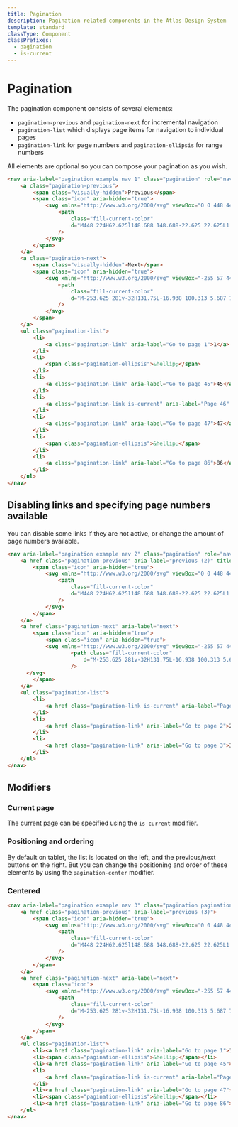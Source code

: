 ```yaml
---
title: Pagination
description: Pagination related components in the Atlas Design System
template: standard
classType: Component
classPrefixes:
  - pagination
  - is-current
---
```


# Pagination

The pagination component consists of several elements:

- `pagination-previous` and `pagination-next` for incremental navigation
- `pagination-list` which displays page items for navigation to individual pages
- `pagination-link` for page numbers and `pagination-ellipsis` for range numbers

All elements are optional so you can compose your pagination as you wish.

```html
<nav aria-label="pagination example nav 1" class="pagination" role="navigation">
	<a class="pagination-previous">
		<span class="visually-hidden">Previous</span>
		<span class="icon" aria-hidden="true">
			<svg xmlns="http://www.w3.org/2000/svg" viewBox="0 0 448 448">
				<path
					class="fill-current-color"
					d="M448 224H62.625l148.688 148.688-22.625 22.625L1.375 208 188.688 20.688l22.625 22.625L62.625 192H448v32z"
				/>
			</svg>
		</span>
	</a>
	<a class="pagination-next">
		<span class="visually-hidden">Next</span>
		<span class="icon" aria-hidden="true">
			<svg xmlns="http://www.w3.org/2000/svg" viewBox="-255 57 448 448">
				<path
					class="fill-current-color"
					d="M-253.625 281v-32H131.75L-16.938 100.313 5.687 77.688 193 265 5.687 452.313l-22.625-22.625L131.75 281h-385.375z"
				/>
			</svg>
		</span>
	</a>
	<ul class="pagination-list">
		<li>
			<a class="pagination-link" aria-label="Go to page 1">1</a>
		</li>
		<li>
			<span class="pagination-ellipsis">&hellip;</span>
		</li>
		<li>
			<a class="pagination-link" aria-label="Go to page 45">45</a>
		</li>
		<li>
			<a class="pagination-link is-current" aria-label="Page 46" aria-current="page">46</a>
		</li>
		<li>
			<a class="pagination-link" aria-label="Go to page 47">47</a>
		</li>
		<li>
			<span class="pagination-ellipsis">&hellip;</span>
		</li>
		<li>
			<a class="pagination-link" aria-label="Go to page 86">86</a>
		</li>
	</ul>
</nav>
```

## Disabling links and specifying page numbers available

You can disable some links if they are not active, or change the amount of page numbers available.

```html
<nav aria-label="pagination example nav 2" class="pagination" role="navigation" >
	<a href class="pagination-previous" aria-label="previous (2)" title="This is the first page" disabled>
		<span class="icon" aria-hidden="true">
			<svg xmlns="http://www.w3.org/2000/svg" viewBox="0 0 448 448">
				<path
					class="fill-current-color"
					d="M448 224H62.625l148.688 148.688-22.625 22.625L1.375 208 188.688 20.688l22.625 22.625L62.625 192H448v32z"
				/>
			</svg>
		</span>
	</a>
	<a href class="pagination-next" aria-label="next">
		<span class="icon" aria-hidden="true">
			<span class="icon" aria-hidden="true">
			<svg xmlns="http://www.w3.org/2000/svg" viewBox="-255 57 448 448">
					<path class="fill-current-color"
						d="M-253.625 281v-32H131.75L-16.938 100.313 5.687 77.688 193 265 5.687 452.313l-22.625-22.625L131.75 281h-385.375z"
					/>
      </svg>
		</span>
	</a>
	<ul class="pagination-list">
		<li>
			<a href class="pagination-link is-current" aria-label="Page 1" aria-current="page">1</a>
		</li>
		<li>
			<a href class="pagination-link" aria-label="Go to page 2">2</a>
		</li>
		<li>
			<a href class="pagination-link" aria-label="Go to page 3">3</a>
		</li>
	</ul>
</nav>
```

## Modifiers

### Current page

The current page can be specified using the `is-current` modifier.

### Positioning and ordering

By default on tablet, the list is located on the left, and the previous/next buttons on the right.
But you can change the positioning and order of these elements by using the `pagination-center` modifier.

### Centered

```html
<nav aria-label="pagination example nav 3" class="pagination pagination-center" role="navigation">
	<a href class="pagination-previous" aria-label="previous (3)">
		<span class="icon" aria-hidden="true">
			<svg xmlns="http://www.w3.org/2000/svg" viewBox="0 0 448 448">
				<path
					class="fill-current-color"
					d="M448 224H62.625l148.688 148.688-22.625 22.625L1.375 208 188.688 20.688l22.625 22.625L62.625 192H448v32z"
				/>
			</svg>
		</span>
	</a>
	<a href class="pagination-next" aria-label="next">
		<span class="icon">
			<svg xmlns="http://www.w3.org/2000/svg" viewBox="-255 57 448 448" aria-hidden="true">
				<path
					class="fill-current-color"
					d="M-253.625 281v-32H131.75L-16.938 100.313 5.687 77.688 193 265 5.687 452.313l-22.625-22.625L131.75 281h-385.375z"
				/>
			</svg>
		</span>
	</a>
	<ul class="pagination-list">
		<li><a href class="pagination-link" aria-label="Go to page 1">1</a></li>
		<li><span class="pagination-ellipsis">&hellip;</span></li>
		<li><a href class="pagination-link" aria-label="Go to page 45">45</a></li>
		<li>
			<a href class="pagination-link is-current" aria-label="Page 46" aria-current="page">46</a>
		</li>
		<li><a href class="pagination-link" aria-label="Go to page 47">47</a></li>
		<li><span class="pagination-ellipsis">&hellip;</span></li>
		<li><a href class="pagination-link" aria-label="Go to page 86">86</a></li>
	</ul>
</nav>
```
